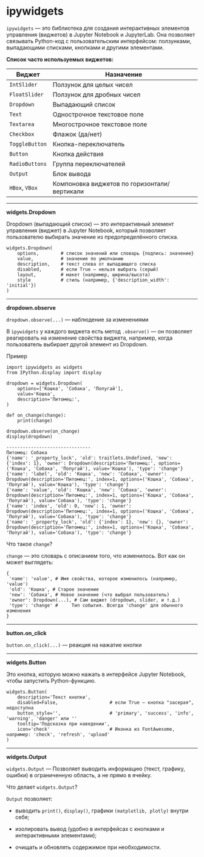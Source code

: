 # **ipywidgets**

`ipywidgets` — это библиотека для создания интерактивных элементов управления (виджетов) в Jupyter Notebook и JupyterLab. Она позволяет связывать Python-код с пользовательским интерфейсом: ползунками, выпадающими списками, кнопками и другими элементами.

**Список часто используемых виджетов:**

| Виджет         | Назначение                                   |
| -------------- | -------------------------------------------- |
| `IntSlider`    | Ползунок для целых чисел                     |
| `FloatSlider`  | Ползунок для дробных чисел                   |
| `Dropdown`     | Выпадающий список                            |
| `Text`         | Однострочное текстовое поле                  |
| `Textarea`     | Многострочное текстовое поле                 |
| `Checkbox`     | Флажок (да/нет)                              |
| `ToggleButton` | Кнопка-переключатель                         |
| `Button`       | Кнопка действия                              |
| `RadioButtons` | Группа переключателей                        |
| `Output`       | Блок вывода                                  |
| `HBox`, `VBox` | Компоновка виджетов по горизонтали/вертикали |

----------------------------------------------------------------------------------------

**widgets.Dropdown**

Dropdown (выпадающий список) — это интерактивный элемент управления (виджет) в Jupyter Notebook, 
который позволяет пользователю выбирать значение из предопределённого списка.

```
widgets.Dropdown(
    options,        # список значений или словарь {подпись: значение}
    value,          # значение по умолчанию
    description,    # текст слева от выпадающего списка
    disabled,       # если True — нельзя выбрать (серый)
    layout,         # макет (например, ширина/высота)
    style           # стиль (например, {'description_width': 'initial'})
)
```

----------------------------------------------------------------------------------------

**dropdown.observe**

`dropdown.observe(...)` — наблюдение за изменениями

В `ipywidgets` у каждого виджета есть метод `.observe()` — он позволяет реагировать на изменение свойства виджета, например, когда пользователь выбирает другой элемент из Dropdown.

Пример

```
import ipywidgets as widgets
from IPython.display import display

dropdown = widgets.Dropdown(
    options=['Кошка', 'Собака', 'Попугай'],
    value='Кошка',
    description='Питомец:',
)

def on_change(change):
    print(change)

dropdown.observe(on_change)
display(dropdown)

-------------------------------
Питомец: Собака
{'name': '_property_lock', 'old': traitlets.Undefined, 'new': {'index': 1}, 'owner': Dropdown(description='Питомец:', options=('Кошка', 'Собака', 'Попугай'), value='Кошка'), 'type': 'change'}
{'name': 'label', 'old': 'Кошка', 'new': 'Собака', 'owner': Dropdown(description='Питомец:', index=1, options=('Кошка', 'Собака', 'Попугай'), value='Кошка'), 'type': 'change'}
{'name': 'value', 'old': 'Кошка', 'new': 'Собака', 'owner': Dropdown(description='Питомец:', index=1, options=('Кошка', 'Собака', 'Попугай'), value='Собака'), 'type': 'change'}
{'name': 'index', 'old': 0, 'new': 1, 'owner': Dropdown(description='Питомец:', index=1, options=('Кошка', 'Собака', 'Попугай'), value='Собака'), 'type': 'change'}
{'name': '_property_lock', 'old': {'index': 1}, 'new': {}, 'owner': Dropdown(description='Питомец:', index=1, options=('Кошка', 'Собака', 'Попугай'), value='Собака'), 'type': 'change'}
```

Что такое `change`?

`change` — это словарь с описанием того, что изменилось. Вот как он может выглядеть:

```
{
 'name': 'value', # Имя свойства, которое изменилось (например, 'value')
 'old': 'Кошка', # Старое значение
 'new': 'Собака', # Новое значение (что выбрал пользователь)
 'owner': Dropdown(...), # Сам виджет (dropdown, slider, и т.д.)
 'type': 'change' # 	Тип события. Всегда 'change' для обычного изменения
}
```

----------------------------------------------------------------------------------------

**button.on_click**

`button.on_click(...)` — реакция на нажатие кнопки

----------------------------------------------------------------------------------------

**widgets.Button**

Это кнопка, которую можно нажать в интерфейсе Jupyter Notebook, чтобы запустить Python-функцию.

```
widgets.Button(
    description='Текст кнопки',
    disabled=False,                   # если True — кнопка "засерая", недоступна
    button_style='',                  # 'primary', 'success', 'info', 'warning', 'danger' или ''
    tooltip='Подсказка при наведении',
    icon='check'                      # Иконка из FontAwesome, например: 'check', 'refresh', 'upload'
)
```

----------------------------------------------------------------------------------------

**widgets.Output**

`widgets.Output` — Позволяет выводить информацию (текст, графику, ошибки) в ограниченную область, а не прямо в ячейку.

Что делает `widgets.Output`?

`Output` позволяет:

- выводить `print()`, `display()`, графики `(matplotlib, plotly)` внутри себя;

- изолировать вывод (удобно в интерфейсах с кнопками и интерактивными элементами);

- очищать и обновлять содержимое при необходимости.
















